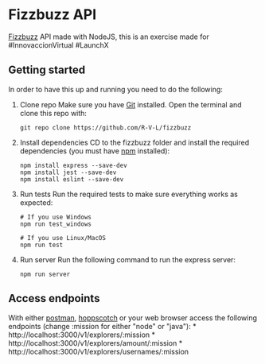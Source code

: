 # Fizzbuzz API
[Fizzbuzz](https://en.wikipedia.org/wiki/Fizz_buzz) API made with NodeJS, this is an exercise made for #InnovaccionVirtual #LaunchX

## Getting started
In order to have this up and running you need to do the following:

1. Clone repo
Make sure you have [Git](https://git-scm.com/downloads) installed. Open the terminal and clone this repo with:
	```
	git repo clone https://github.com/R-V-L/fizzbuzz
	```
2. Install dependencies
CD to the fizzbuzz folder and install the required dependencies (you must have [npm](https://docs.npmjs.com/downloading-and-installing-node-js-and-npm) installed):
	```
	npm install express --save-dev
	npm install jest --save-dev
	npm install eslint --save-dev
	```
3. Run tests
Run the required tests to make sure everything works as expected:
	```
	# If you use Windows
	npm run test_windows
	
	# If you use Linux/MacOS
	npm run test
	```
4. Run server
Run the following command to run the express server:
	```
	npm run server
	```
## Access endpoints
With either [postman](https://www.postman.com), [hoppscotch](https://hoppscotch.io/es/) or your web browser access the following endpoints (change :mission for either "node" or "java"):
	* http://localhost:3000/v1/explorers/:mission
	* http://localhost:3000/v1/explorers/amount/:mission
	* http://localhost:3000/v1/explorers/usernames/:mission